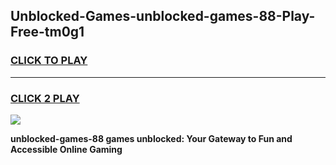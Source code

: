 
## Unblocked-Games-unblocked-games-88-Play-Free-tm0g1
<h3>
<a href="https://premium76.site?title=unblocked-games-88&ref=10A">CLICK TO PLAY</a></h3>
<hr>

<h3>
<a href="https://premium76.site?title=unblocked-games-88&ref=10A">CLICK 2 PLAY</a>
  
</h3>

<a href="https://premium76.site?title=unblocked-games-88&ref=10A"><img src="https://clearcache.store/games.png"></a>


**unblocked-games-88 games unblocked: Your Gateway to Fun and Accessible Online Gaming**
